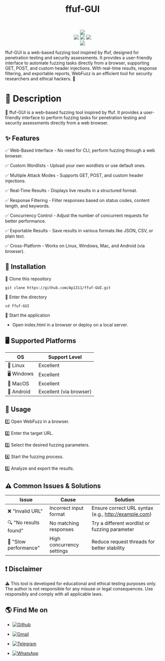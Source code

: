 <!DOCTYPE html>
<html lang="en">
<head>
    <meta charset="UTF-8">
    <meta name="viewport" content="width=device-width, initial-scale=1.0">
</head>
<body>

<h1 align="center">ffuf-GUI</h1><br>
<p align="center">
    <img src="https://img.shields.io/badge/Version-1.0-green?style=for-the-badge"><br>
    <img src="https://img.shields.io/badge/Written%20In-HTML-blue?style=flat-square">
    <img src="https://img.shields.io/badge/Written%20In-CSS-blue?style=flat-square">
    <img src="https://img.shields.io/badge/Written%20In-JS-blue?style=flat-square"><br>
    <img src="https://img.shields.io/badge/Author-AaravShah-purple?style=flat-square">
</p></body></html>
ffuf-GUI is a web-based fuzzing tool inspired by ffuf, designed for penetration testing and security assessments. It provides a user-friendly interface to automate fuzzing tasks directly from a browser, supporting GET, POST, and custom header injections. With real-time results, response filtering, and exportable reports, WebFuzz is an efficient tool for security researchers and ethical hackers. 🚀

# 📜 Description

📝 ffuf-GUI is a web-based fuzzing tool inspired by ffuf. It provides a user-friendly interface to perform fuzzing tasks for penetration testing and security assessments directly from a web browser.

## ✨ Features

✅ Web-Based Interface - No need for CLI, perform fuzzing through a web browser.

✅ Custom Wordlists - Upload your own wordlists or use default ones.

✅ Multiple Attack Modes - Supports GET, POST, and custom header injections.

✅ Real-Time Results - Displays live results in a structured format.

✅ Response Filtering - Filter responses based on status codes, content length, and keywords.

✅ Concurrency Control - Adjust the number of concurrent requests for better performance.

✅ Exportable Results - Save results in various formats like JSON, CSV, or plain text.

✅ Cross-Platform - Works on Linux, Windows, Mac, and Android (via browser).

## 🔧 Installation

📌 Clone this repository

 ```git clone https://github.com/Ap1311/ffuf-GUI.git```

📌 Enter the directory

 ```cd ffuf-GUI```

📌 Start the application

- Open index.html in a browser or deploy on a local server.

## 🖥️ Supported Platforms

OS          | Support Level
------------|--------------
🐧 Linux   | Excellent
🖥️ Windows | Excellent
🍏 MacOS   | Excellent
📱 Android | Excellent (via browser)


## 🚀 Usage

1️⃣ Open WebFuzz in a browser.

2️⃣ Enter the target URL.

3️⃣ Select the desired fuzzing parameters.

4️⃣ Start the fuzzing process.

5️⃣ Analyze and export the results.

## ⚠️ Common Issues & Solutions

Issue                   | Cause                       | Solution
------------------------|-----------------------------|---------
❌ "Invalid URL"       | Incorrect input format      | Ensure correct URL syntax (e.g., http://example.com)
🔍 "No results found"  | No matching responses       | Try a different wordlist or fuzzing parameter
🐢 "Slow performance"  | High concurrency settings   | Reduce request threads for better stability

## ❗ Disclaimer

⚠️ This tool is developed for educational and ethical testing purposes only. The author is not responsible for any misuse or legal consequences. Use responsibly and comply with all applicable laws.

## 🌎 Find Me on

- [![Github](https://img.shields.io/badge/Github-Aarav-white?style=for-the-badge&logo=github)](https://github.com/Ap1311/)

- [![Gmail](https://img.shields.io/badge/Gmail-Aarav-red?style=for-the-badge&logo=gmail)](mailto:aaravprogrammers@gmail.com)

- [![Telegram](https://img.shields.io/badge/Telegram-Aarav-skyblue?style=for-the-badge&logo=telegram)](https://t.me/aaravprogrammers)
- [![WhatsApp](https://img.shields.io/badge/WhatsApp-Aarav-green?style=for-the-badge&logo=whatsapp)](https://wa.me/+919429252709)








